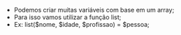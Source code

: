 * Podemos criar muitas variáveis com base em um array;
* Para isso vamos utilizar a função list;
* Ex: list($nome, $idade, $profissao) = $pessoa;